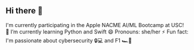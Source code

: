 ## Hi there 👋
I'm currently participating in the Apple NACME AI/ML Bootcamp at USC!\
🌱 I’m currently learning Python and Swift
😄 Pronouns: she/her
⚡ Fun fact: I'm passionate about cybersecurity 🔒💻 and F1 🏎️💨
